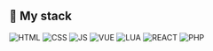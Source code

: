 ## 💼 My stack

<img src="https://img.shields.io/badge/HTML-E34F26?style=for-the-badge&logo=html5&logoColor=white" alt="HTML" />
<img src="https://img.shields.io/badge/CSS-1572B6?style=for-the-badge&logo=css3&logoColor=white" alt="CSS" />
<img src="https://img.shields.io/badge/JAVASCRIPT-F7DF1E?style=for-the-badge&logo=javascript&logoColor=black" alt="JS" />
<img src="https://img.shields.io/badge/VUE-4FC08D?style=for-the-badge&logo=vue.js&logoColor=white" alt="VUE" />
<img src="https://img.shields.io/badge/LUA-2C2D72?style=for-the-badge&logo=lua&logoColor=white" alt="LUA" />

<img src="https://img.shields.io/badge/REACT-black?style=for-the-badge&logo=react&logoColor=61DAFB" alt="REACT" />
<img src="https://img.shields.io/badge/PHP-777BB4?style=for-the-badge&logo=php&logoColor=white" alt="PHP" />